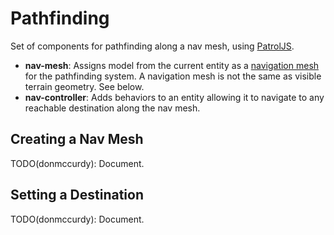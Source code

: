 # Pathfinding

Set of components for pathfinding along a nav mesh, using [PatrolJS](https://github.com/nickjanssen/PatrolJS/).

- **nav-mesh**: Assigns model from the current entity as a [navigation mesh](https://en.wikipedia.org/wiki/Navigation_mesh) for the pathfinding system. A navigation mesh is not the same as visible terrain geometry. See below.
- **nav-controller**: Adds behaviors to an entity allowing it to navigate to any reachable destination along the nav mesh.

## Creating a Nav Mesh

TODO(donmccurdy): Document.

## Setting a Destination

TODO(donmccurdy): Document.
